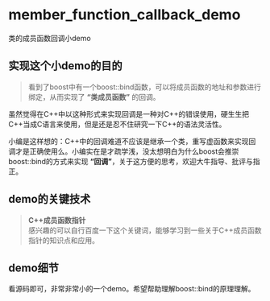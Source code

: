 # member_function_callback_demo
类的成员函数回调小demo

## 实现这个小demo的目的
> 看到了boost中有一个boost::bind函数，可以将成员函数的地址和参数进行绑定，从而实现了 **“类成员函数”** 的回调。  

虽然觉得在C++中以这种形式来实现回调是一种对C++的错误使用，硬生生把C++当成C语言来使用，但是还是忍不住研究一下C++的语法灵活性。

小编是这样想的：C++中的回调难道不应该是继承一个类，重写虚函数来实现回调才是正确使用么。小编实在是才疏学浅，没太想明白为什么boost会推崇boost::bind的方式来实现 **“回调”**，关于这方便的思考，欢迎大牛指导、批评与指正。

## demo的关键技术

> **C++成员函数指针**  
> 感兴趣的可以自行百度一下这个关键词，能够学习到一些关于C++成员函数指针的知识点和应用。  

## demo细节

看源码即可，非常非常小的一个demo。希望帮助理解boost::bind的原理理解。
